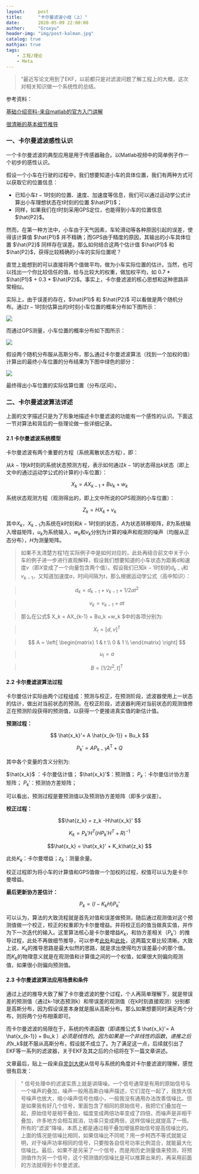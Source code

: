 ```yaml
---
layout:     post
title:      "卡尔曼滤波小结（上）"
date:       2020-05-09 22:00:00
author:     "Groxyu"
header-img: "img/post-kalman.jpg"
catalog: true
mathjax: true
tags:
    - 工程/理论
    - Meta
---
```


> “最近写论文用到了EKF，以前都只是对滤波问题了解工程上的大概，这次对相关知识做一个系统性的总结。

参考资料：

[基础介绍资料-来自matlab的官方入门讲解](https://www.zhihu.com/question/23971601/answer/839664224)

[很清晰的基本细节推导](https://blog.csdn.net/victor_zy/article/details/82862904)

### 一、卡尔曼滤波感性认识
一个卡尔曼滤波的典型应用是用于传感器融合。以Matlab视频中的简单例子作一个初步的感性认识。

假设一个小车在行驶的过程中，我们想要知道小车的具体位置，我们有两种方式可以获取它的位置信息：
* 已知小车$t-1$时刻的位置、速度、加速度等信息，我们可以通过运动学公式计算出小车理想状态在t时刻的位置 $\hat{P1}$；
* 同样，如果我们在$t$时刻采用GPS定位，也能得到小车的位置信息 $\hat{P2}$。

然而，在第一种方法中，小车由于天气因素，车轮滑动等各种原因引起的误差，使得该计算值 $\hat{P1}$ 并不精确；而GPS由于精度的原因，其输出的小车具体位置 $\hat{P2}$ 同样存在误差。那么如何结合这两个估计值 $\hat{P1}$ 和 $\hat{P2}$，获得比较精确的小车的实际位置呢？

直觉上能想到的可以直接将两个值做平均，做为小车实际位置的估计。当然，也可以找出一个你比较信任的值，给与比较大的权重，做加权平均，如 0.7 * $\hat{P1}$ + 0.3 * $\hat{P2}$。事实上，卡尔曼滤波的核心思想和这种思路非常相似。

实际上，由于误差的存在，$\hat{P1}$ 和 $\hat{P2}$ 可以看做是两个随机分布。通过$t-1$时刻估算出的$t$时刻小车位置的概率分布如下图所示：

![](https://s1.ax1x.com/2020/05/10/Y3Rt8x.jpg)

而通过GPS测量，小车位置的概率分布如下图所示：

![](https://s1.ax1x.com/2020/05/10/Y3R5ZQ.jpg)

假设两个随机分布服从高斯分布，那么通过卡尔曼滤波算法（找到一个加权的值）计算出的最终小车位置的分布结果为下图中绿色的部分：

![](https://s1.ax1x.com/2020/05/10/Y3Rhqg.jpg)

最终得出小车位置的实际估算位置（分布/区间）。

### 二、卡尔曼滤波算法详述
上面的文字描述只是为了形象地描述卡尔曼滤波的功能有一个感性的认识。下面这一节对算法和背后的一些理论做一些详细记录。

#### 2.1 卡尔曼滤波系统模型

卡尔曼滤波有两个重要的方程（系统离散状态方程），即：

从$k-1$到$k$时刻的系统状态预测方程，表示如何通过$k-1$的状态得出$k$状态（即上文中的通过运动学公式的计算的小车位置）：

$$ X_k = AX_{k-1} + Bu_k +w_k $$

系统状态观测方程（观测得出的，即上文中所说的GPS观测的小车位置）：

$$ Z_k = HX_k +v_k $$

其中$X_k$，$X_{k-1}$为系统在$k$时刻和$k-1$时刻的状态，$A$为状态转移矩阵，$B$为系统输入增益矩阵，$u_k$为系统输入，$w_k$和$v_k$分别为计算的噪声和观测的噪声（均服从正态分布），$H$为测量矩阵。

>如果不太清楚方程1在实际例子中是如何对应的，此处再结合前文中关于小车的例子进一步进行直观解释，假设我们想要知道的小车状态为距离$d$和速度$v$（即$X$变成了一个向量包含两个值）。假设我们已知$k-1$时刻的$d_{k-1}$和$v_{k-1}$，又知道加速度$a$，时间间隔为$t$，那么根据运动学公式（高中知识）：

>$$ d_k = d_{k-1} + v_{k-1} + 1/2at^2 $$

>$$ v_k = v_{k-1} + at $$

>那么在公式$ X_k = AX_{k-1} + Bu_k +w_k $中的各项分别为:

>$$X_t = [d, v] ^\mathrm{T}$$

>$$
A = \left[
 \begin{matrix}
   1 & t \\
   0 & 1 \\
  \end{matrix}
  \right]  
$$

>$$u_t = a $$

>$$ B = [1/2t^2 ,t] ^\mathrm{T}$$

#### 2.2 卡尔曼滤波算法过程
卡尔曼估计实际由两个过程组成：预测与校正，在预测阶段，滤波器使用上一状态的估计，做出对当前状态的预测。在校正阶段，滤波器利用对当前状态的观测值修正在预测阶段获得的预测值，以获得一个更接进真实值的新估计值。

**预测过程：**

$$ \hat{x_k}'= A \hat{x_{k-1}} + Bu_k $$

$$ P_k' = AP_{k-1}A^\mathrm{T} + Q $$

其中各个变量的含义分别为:

$\hat{x_k}$ ：卡尔曼估计值；
$\hat{x_k}'$：预测值；
$P_{k}$：卡尔曼估计协方差矩阵；
$P_{k}'$：预测协方差矩阵；

可以看出，预测过程是要预测值以及预测协方差矩阵（即多少误差）。

**校正过程：**

$$\hat{z_k} = z_k -H\hat{x_k}' $$

$$K_k = P_k'H^T(HP_k'H^T+R)^{-1} $$

$$\hat{x_k} = \hat{x_k}' + K_k\hat{z_k} $$

此处$K_k$：卡尔曼增益；$z_k$：测量余量。

校正过程即为将小车的计算值和GPS值做一个加权的过程，权值可以认为是卡尔曼增益。

**最后更新协方差估计：**

$$P_k = (I - K_kH)P_k' $$

可以认为，算法的大致流程就是首先对值和误差做预测，随后通过观测值对这个预测值做一个校正，校正的权重即为卡尔曼增益。并将校正后的值当做真实值，并作为下一次迭代的输入。这里算法核心是卡尔曼增益$K_k$，和协方差相关（$P_{k}'$）的推导过程，此处不再做细节推导，可以参考[此处](https://blog.csdn.net/victor_zy/article/details/82862904)和[此处](https://zhuanlan.zhihu.com/p/39912633)，这两篇文章比较清晰。大致上说，$K_k$的推导思路是最大似然的思路，就是求出使得均方误差最小的那个值。而$K_k$的物理意义就是在观测值和计算值之间的一个权值，如果很大则偏向观测值，如果很小则偏向预测值。

#### 2.3 卡尔曼滤波算法应用场景和条件
通过上述的推导大致了解了卡尔曼滤波的整个过程，个人再简单理解下，就是带误差的预测值（通过k-1状态预测k）和带误差的观测值（在k时刻直接观测）分别都是高斯分布，因为假设误差本身就是服从高斯分布。那么如果想要同时满足两个分布，则将两个分布相乘即可。

而卡尔曼滤波的局限在于，系统的传递函数（即递推公式 $ \hat{x_k}'= A \hat{x_{k-1}} + Bu_k $）必须是线性的。因为如果是一个非线性的函数，递推之后的$x_k$就不服从高斯分布，假设就不成立了。为了满足这一点，后续就引出了EKF等一系列的滤波器，关于EKF及其之后的介绍将在下一篇文章讲述。

 文章最后，贴上一段来自[灵剑大佬](https://www.zhihu.com/question/23971601/answer/194543896)从信号与系统的角度对卡尔曼滤波的理解，感觉很有启发：
 >“ 信号处理中的滤波实质上就是讲降噪。一个信号通常是有用的原始信号与一个噪声的叠加，噪声一般用高斯白噪声描述，它们混在一起了，我放大信号噪声也放大，缩小噪声信号也缩小，一般我没有通用办法改善信噪比。但是如果我有好几个信号，里面包含了相同的原始信号，我把它们叠加在一起，原始信号是相干叠加，幅度变成两倍功率变成了四倍，而噪声是非相干叠加，许多地方会相互抵消，功率只变成两倍，这样信噪比就提高了一倍。所有的“滤波”降噪，本质上都是通过相干叠加增强原始信号提高信噪比的。上面的情况是信噪比相同，如果信噪比不同呢？用一步柯西不等式就能证明，对于噪声功率相同的信号，只要按各自信号功率比例混合，就能最大化信噪比。最后，如果不是另采了一个信号，而是用历史测量值来预测，将预测值作为另一个信号，这个预测值的信噪比是可以推算出来的，再采用前面的方法就得到卡尔曼滤波。
